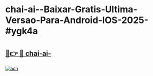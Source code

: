 # chai-ai--Baixar-Gratis-Ultima-Versao-Para-Android-IOS-2025-#ygk4a

# <h2><a href="https://ainizakaria.my?title=chai-ai-&ref=24M">🔗👉 🔴 chai-ai-</a></h2>

[![acn](https://github.com/user-attachments/assets/0f9c940e-d8b0-45ae-aac7-cd30a18b3e1c)](https://ainizakaria.my?title=chai-ai-&ref=24M)

